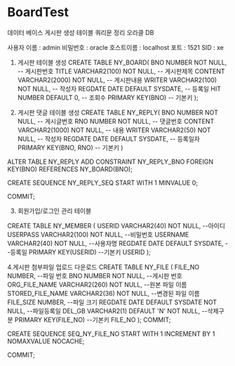 # BoardTest

데이터 베이스 게시판 생성 테이블 쿼리문 정리 
오라클 DB

사용자 이름 : admin
비밀번호 : oracle
호스트이름 : localhost
포트 : 1521
SID : xe

1. 게시판 테이블 생성 
CREATE TABLE NY_BOARD(
    BNO NUMBER NOT NULL,		-- 게시판번호
    TITLE VARCHAR2(100)     NOT NULL,	-- 게시판제목
    CONTENT VARCHAR2(2000)  NOT NULL, 	-- 게시판내용
    WRITER VARCHAR2(100)    NOT NULL,	-- 작성자
    REGDATE DATE            DEFAULT SYSDATE, 	-- 등록일
    HIT NUMBER DEFAULT 0,			-- 조회수
    PRIMARY KEY(BNO)			-- 기본키
);

2. 게시판 댓글 테이블 생성
CREATE TABLE NY_REPLY(
BNO NUMBER NOT NULL, 			-- 게시글번호
RNO NUMBER NOT NULL,		  	-- 댓글번호
CONTENT VARCHAR2(1000) NOT NULL,	-- 내용
WRITER VARCHAR2(50) NOT NULL,		-- 작성자
REGDATE DATE	DEFAULT SYSDATE, 	-- 등록일자
PRIMARY KEY(BNO, RNO)			-- 기본키
)

ALTER TABLE NY_REPLY ADD CONSTRAINT NY_REPLY_BNO FOREIGN KEY(BNO)
REFERENCES NY_BOARD(BNO);

CREATE SEQUENCE NY_REPLY_SEQ START WITH 1 MINVALUE 0;

COMMIT;

3. 회원가입/로그인 관리 테이블 

CREATE TABLE NY_MEMBER (
USERID	VARCHAR2(40) NOT NULL,		--아이디
USERPASS VARCHAR2(100) NOT NULL,	--비밀번호
USERNAME VARCHAR2(40) NOT NULL,	--사용자명
REGDATE	DATE	DEFAULT SYSDATE,		--등록일
PRIMARY KEY(USERID)			--기본키 USERID
); 

4.게시판 첨부파일 업로드 다운로드 
CREATE TABLE NY_FILE
(
    FILE_NO NUMBER,                                      --파일 번호
    BNO NUMBER NOT NULL,                            --게시판 번호
    ORG_FILE_NAME VARCHAR2(260) NOT NULL,    --원본 파일 이름
    STORED_FILE_NAME VARCHAR2(36) NOT NULL, --변경된 파일 이름
    FILE_SIZE NUMBER,                                    --파일 크기
    REGDATE DATE DEFAULT SYSDATE NOT NULL,  --파일등록일
    DEL_GB VARCHAR2(1) DEFAULT 'N' NOT NULL, --삭제구분
    PRIMARY KEY(FILE_NO)                               --기본키 FILE_NO
);
COMMIT;

CREATE SEQUENCE SEQ_NY_FILE_NO
START WITH 1 
INCREMENT BY 1 
NOMAXVALUE NOCACHE;

COMMIT;
